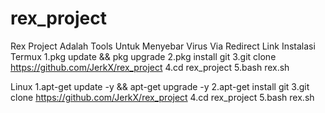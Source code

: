 # rex_project
Rex Project Adalah Tools Untuk Menyebar Virus Via Redirect Link
Instalasi
Termux
1.pkg update && pkg upgrade
2.pkg install git
3.git clone https://github.com/JerkX/rex_project
4.cd rex_project
5.bash rex.sh

Linux
1.apt-get update -y && apt-get upgrade -y
2.apt-get install git
3.git clone https://github.com/JerkX/rex_project
4.cd rex_project
5.bash rex.sh
